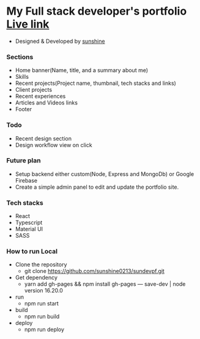# My Full stack developer's portfolio [Live link](https://sunshine0213.github.io/sundevpf/)
- Designed & Developed by [sunshine](https://github.com/sunshine0213)

### Sections
- Home banner(Name, title, and a summary about me)
- Skills
- Recent projects(Project name, thumbnail, tech stacks and links) 
- Client projects
- Recent experiences
- Articles and Videos links
- Footer

### Todo 
- Recent design section
- Design workflow view on click

### Future plan
- Setup backend either custom(Node, Express and MongoDb) or Google Firebase
- Create a simple admin panel to edit and update the portfolio site.

### Tech stacks
- React
- Typescript
- Material UI
- SASS

### How to run Local
- Clone the repository
    - git clone https://github.com/sunshine0213/sundevpf.git
- Get dependency
    - yarn add gh-pages && npm install gh-pages — save-dev | node version 16.20.0
- run
    - npm run start
- build
    - npm run build
- deploy
    - npm run deploy




